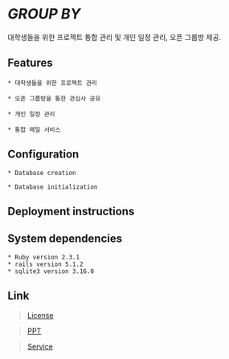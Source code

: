 # _GROUP BY_

대학생들을 위한 프로젝트 통합 관리 및 개인 일정 관리, 오픈 그룹방 제공.

## Features
    * 대학생들을 위한 프로젝트 관리
    
    * 오픈 그룹방을 통한 관심사 공유
    
    * 개인 일정 관리
    
    * 통합 메일 서비스
    
    
## Configuration

    * Database creation
    
    * Database initialization
    
## Deployment instructions

## System dependencies

    * Ruby version 2.3.1
    * rails version 5.1.2
    * sqlite3 version 3.16.0
    
    
## Link

> [License](https://github.com/LandvibeDev/Group-by./blob/master/LICENSE)

> [PPT](https://landvibedev.github.io/Group-by./)

> [Service](http://13.124.130.15:3000)

